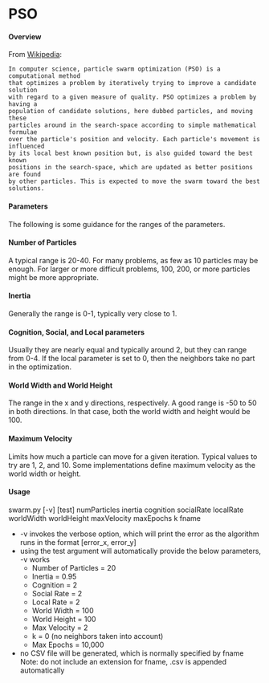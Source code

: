 # PSO
#### Overview
From [Wikipedia](http://en.wikipedia.org/wiki/Particle_swarm_optimization):
```
In computer science, particle swarm optimization (PSO) is a computational method 
that optimizes a problem by iteratively trying to improve a candidate solution 
with regard to a given measure of quality. PSO optimizes a problem by having a 
population of candidate solutions, here dubbed particles, and moving these 
particles around in the search-space according to simple mathematical formulae 
over the particle's position and velocity. Each particle's movement is influenced 
by its local best known position but, is also guided toward the best known 
positions in the search-space, which are updated as better positions are found 
by other particles. This is expected to move the swarm toward the best solutions.
```
#### Parameters
The following is some guidance for the ranges of the parameters. 

#### Number of Particles
A typical range is 20-40. For many problems, as few as 10 particles may be 
enough. For larger or more difficult problems, 100, 200, or more particles 
might be more appropriate. 

#### Inertia
Generally the range is 0-1, typically very close to 1. 

#### Cognition, Social, and Local parameters
Usually they are nearly equal and typically around 2, but they can range 
from 0-4. If the local parameter is set to 0, then the neighbors take no 
part in the optimization.

#### World Width and World Height
The range in the x and y directions, respectively. A good range is 
-50 to 50 in both directions. In that case, both the world width and height 
would be 100. 

#### Maximum Velocity
Limits how much a particle can move for a given iteration. Typical values 
to try are 1, 2, and 10. Some implementations define maximum velocity as the 
world width or height. 

#### Usage
swarm.py [-v] [test] numParticles inertia cognition socialRate localRate 
worldWidth worldHeight maxVelocity maxEpochs k fname

* -v invokes the verbose option, which will print the error as the algorithm
  runs in the format [error_x, error_y]
* using the test argument will automatically provide the below parameters, -v works
    * Number of Particles = 20
    * Inertia             = 0.95
    * Cognition           = 2
    * Social Rate         = 2
    * Local Rate          = 2
    * World Width         = 100
    * World Height        = 100
    * Max Velocity        = 2
    * k                   = 0 (no neighbors taken into account)
    * Max Epochs          = 10,000
* no CSV file will be generated, which is normally specified by fname
Note: do not include an extension for fname, .csv is appended automatically
